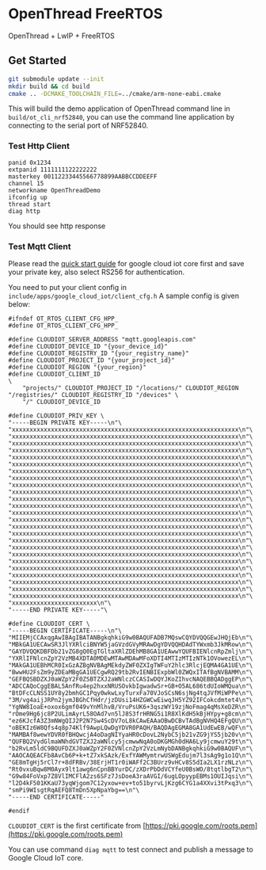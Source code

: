 OpenThread FreeRTOS
==================

OpenThread + LwIP + FreeRTOS

Get Started
------------

```sh
git submodule update --init
mkdir build && cd build
cmake .. -DCMAKE_TOOLCHAIN_FILE=../cmake/arm-none-eabi.cmake
```

This will build the demo application of OpenThread command line in `build/ot_cli_nrf52840`, you can use the command line application by connecting to the serial port of NRF52840.

### Test Http Client

```
panid 0x1234
extpanid 1111111122222222
masterkey 00112233445566778899AABBCCDDEEFF
channel 15
networkname OpenThreadDemo
ifconfig up
thread start
diag http
```

You should see http response

### Test Mqtt Client
Please read the [quick start guide](https://cloud.google.com/iot/docs/quickstart) for google cloud iot core first and save your private key, also select RS256 for authentication.

You need to put your client config in `include/apps/google_cloud_iot/client_cfg.h`
A sample config is given below:

```
#ifndef OT_RTOS_CLIENT_CFG_HPP_
#define OT_RTOS_CLIENT_CFG_HPP_

#define CLOUDIOT_SERVER_ADDRESS "mqtt.googleapis.com"
#define CLOUDIOT_DEVICE_ID "{your_device_id}"
#define CLOUDIOT_REGISTRY_ID "{your_registry_name}"
#define CLOUDIOT_PROJECT_ID "{your_project_id}"
#define CLOUDIOT_REGION "{your_region}"
#define CLOUDIOT_CLIENT_ID                                                                                       \
    "projects/" CLOUDIOT_PROJECT_ID "/locations/" CLOUDIOT_REGION "/registries/" CLOUDIOT_REGISTRY_ID "/devices" \
    "/" CLOUDIOT_DEVICE_ID

#define CLOUDIOT_PRIV_KEY \
"-----BEGIN PRIVATE KEY-----\n"\
"xxxxxxxxxxxxxxxxxxxxxxxxxxxxxxxxxxxxxxxxxxxxxxxxxxxxxxxxxxxxxxxx\n"\
"xxxxxxxxxxxxxxxxxxxxxxxxxxxxxxxxxxxxxxxxxxxxxxxxxxxxxxxxxxxxxxxx\n"\
"xxxxxxxxxxxxxxxxxxxxxxxxxxxxxxxxxxxxxxxxxxxxxxxxxxxxxxxxxxxxxxxx\n"\
"xxxxxxxxxxxxxxxxxxxxxxxxxxxxxxxxxxxxxxxxxxxxxxxxxxxxxxxxxxxxxxxx\n"\
"xxxxxxxxxxxxxxxxxxxxxxxxxxxxxxxxxxxxxxxxxxxxxxxxxxxxxxxxxxxxxxxx\n"\
"xxxxxxxxxxxxxxxxxxxxxxxxxxxxxxxxxxxxxxxxxxxxxxxxxxxxxxxxxxxxxxxx\n"\
"xxxxxxxxxxxxxxxxxxxxxxxxxxxxxxxxxxxxxxxxxxxxxxxxxxxxxxxxxxxxxxxx\n"\
"xxxxxxxxxxxxxxxxxxxxxxxxxxxxxxxxxxxxxxxxxxxxxxxxxxxxxxxxxxxxxxxx\n"\
"xxxxxxxxxxxxxxxxxxxxxxxxxxxxxxxxxxxxxxxxxxxxxxxxxxxxxxxxxxxxxxxx\n"\
"xxxxxxxxxxxxxxxxxxxxxxxxxxxxxxxxxxxxxxxxxxxxxxxxxxxxxxxxxxxxxxxx\n"\
"xxxxxxxxxxxxxxxxxxxxxxxxxxxxxxxxxxxxxxxxxxxxxxxxxxxxxxxxxxxxxxxx\n"\
"xxxxxxxxxxxxxxxxxxxxxxxxxxxxxxxxxxxxxxxxxxxxxxxxxxxxxxxxxxxxxxxx\n"\
"xxxxxxxxxxxxxxxxxxxxxxxxxxxxxxxxxxxxxxxxxxxxxxxxxxxxxxxxxxxxxxxx\n"\
"xxxxxxxxxxxxxxxxxxxxxxxxxxxxxxxxxxxxxxxxxxxxxxxxxxxxxxxxxxxxxxxx\n"\
"xxxxxxxxxxxxxxxxxxxxxxxxxxxxxxxxxxxxxxxxxxxxxxxxxxxxxxxxxxxxxxxx\n"\
"xxxxxxxxxxxxxxxxxxxxxxxxxxxxxxxxxxxxxxxxxxxxxxxxxxxxxxxxxxxxxxxx\n"\
"xxxxxxxxxxxxxxxxxxxxxxxxxxxxxxxxxxxxxxxxxxxxxxxxxxxxxxxxxxxxxxxx\n"\
"xxxxxxxxxxxxxxxxxxxxxxxxxxxxxxxxxxxxxxxxxxxxxxxxxxxxxxxxxxxxxxxx\n"\
"xxxxxxxxxxxxxxxxxxxxxxxxxxxxxxxxxxxxxxxxxxxxxxxxxxxxxxxxxxxxxxxx\n"\
"xxxxxxxxxxxxxxxxxxxxxxxxxxxxxxxxxxxxxxxxxxxxxxxxxxxxxxxxxxxxxxxx\n"\
"xxxxxxxxxxxxxxxxxxxxxxxxxxxxxxxxxxxxxxxxxxxxxxxxxxxxxxxxxxxxxxxx\n"\
"xxxxxxxxxxxxxxxxxxxxxxxxxxxxxxxxxxxxxxxxxxxxxxxxxxxxxxxxxxxxxxxx\n"\
"xxxxxxxxxxxxxxxxxxxxxxxxxxxxxxxxxxxxxxxxxxxxxxxxxxxxxxxxxxxxxxxx\n"\
"xxxxxxxxxxxxxxxxxxxxxxxxxxxxxxxxxxxxxxxxxxxxxxxxxxxxxxxxxxxxxxxx\n"\
"xxxxxxxxxxxxxxxxxxxxxxxxxxxxxxxxxxxxxxxxxxxxxxxxxxxxxxxxxxxxxxxx\n"\
"xxxxxxxxxxxxxxxxxxxxxxxx\n"\
"-----END PRIVATE KEY-----"\

#define CLOUDIOT_CERT \
"-----BEGIN CERTIFICATE-----\n"\
"MIIEMjCCAxqgAwIBAgIBATANBgkqhkiG9w0BAQUFADB7MQswCQYDVQQGEwJHQjEb\n"\
"MBkGA1UECAwSR3JlYXRlciBNYW5jaGVzdGVyMRAwDgYDVQQHDAdTYWxmb3JkMRow\n"\
"GAYDVQQKDBFDb21vZG8gQ0EgTGltaXRlZDEhMB8GA1UEAwwYQUFBIENlcnRpZmlj\n"\
"YXRlIFNlcnZpY2VzMB4XDTA0MDEwMTAwMDAwMFoXDTI4MTIzMTIzNTk1OVowezEL\n"\
"MAkGA1UEBhMCR0IxGzAZBgNVBAgMEkdyZWF0ZXIgTWFuY2hlc3RlcjEQMA4GA1UE\n"\
"BwwHU2FsZm9yZDEaMBgGA1UECgwRQ29tb2RvIENBIExpbWl0ZWQxITAfBgNVBAMM\n"\
"GEFBQSBDZXJ0aWZpY2F0ZSBTZXJ2aWNlczCCASIwDQYJKoZIhvcNAQEBBQADggEP\n"\
"ADCCAQoCggEBAL5AnfRu4ep2hxxNRUSOvkbIgwadwSr+GB+O5AL686tdUIoWMQua\n"\
"BtDFcCLNSS1UY8y2bmhGC1Pqy0wkwLxyTurxFa70VJoSCsN6sjNg4tqJVfMiWPPe\n"\
"3M/vg4aijJRPn2jymJBGhCfHdr/jzDUsi14HZGWCwEiwqJH5YZ92IFCokcdmtet4\n"\
"YgNW8IoaE+oxox6gmf049vYnMlhvB/VruPsUK6+3qszWY19zjNoFmag4qMsXeDZR\n"\
"rOme9Hg6jc8P2ULimAyrL58OAd7vn5lJ8S3frHRNG5i1R8XlKdH5kBjHYpy+g8cm\n"\
"ez6KJcfA3Z3mNWgQIJ2P2N7Sw4ScDV7oL8kCAwEAAaOBwDCBvTAdBgNVHQ4EFgQU\n"\
"oBEKIz6W8Qfs4q8p74Klf9AwpLQwDgYDVR0PAQH/BAQDAgEGMA8GA1UdEwEB/wQF\n"\
"MAMBAf8wewYDVR0fBHQwcjA4oDagNIYyaHR0cDovL2NybC5jb21vZG9jYS5jb20v\n"\
"QUFBQ2VydGlmaWNhdGVTZXJ2aWNlcy5jcmwwNqA0oDKGMGh0dHA6Ly9jcmwuY29t\n"\
"b2RvLm5ldC9BQUFDZXJ0aWZpY2F0ZVNlcnZpY2VzLmNybDANBgkqhkiG9w0BAQUF\n"\
"AAOCAQEACFb8AvCb6P+k+tZ7xkSAzk/ExfYAWMymtrwUSWgEdujm7l3sAg9g1o1Q\n"\
"GE8mTgHj5rCl7r+8dFRBv/38ErjHT1r0iWAFf2C3BUrz9vHCv8S5dIa2LX1rzNLz\n"\
"Rt0vxuBqw8M0Ayx9lt1awg6nCpnBBYurDC/zXDrPbDdVCYfeU0BsWO/8tqtlbgT2\n"\
"G9w84FoVxp7Z8VlIMCFlA2zs6SFz7JsDoeA3raAVGI/6ugLOpyypEBMs1OUIJqsi\n"\
"l2D4kF501KKaU73yqWjgom7C12yxow+ev+to51byrvLjKzg6CYG1a4XXvi3tPxq3\n"\
"smPi9WIsgtRqAEFQ8TmDn5XpNpaYbg==\n"\
"-----END CERTIFICATE-----"

#endif
```

`CLOUDIOT_CERT` is the first certificate from [https://pki.google.com/roots.pem](https://pki.google.com/roots.pem)

You can use command `diag mqtt` to test connect and publish a message to Google Cloud IoT core.
